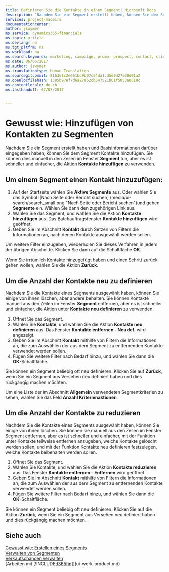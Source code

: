 ```yaml
---
title: Definieren Sie die Kontakte in einem Segment| Microsoft Docs
description: "Nachdem Sie ein Segment erstellt haben, können Sie dem Segment Kontakte zum Beispiel als Teil der bestimmte Kunden oder der Clients einer Werbekampagnezielgruppenadressierung hinzufügen."
services: project-madeira
documentationcenter: 
author: jswymer
ms.service: dynamics365-financials
ms.topic: article
ms.devlang: na
ms.tgt_pltfrm: na
ms.workload: na
ms.search.keywords: marketing, campaign, promo, prospect, contact, client, customer
ms.date: 06/06/2017
ms.author: jswymer
ms.translationtype: Human Translation
ms.sourcegitcommit: 81636fc2e661bd9b07c54da1cd5d0d27e30d01a2
ms.openlocfilehash: 1385b97ef7d6a27a62cb347521b61f5853a0618c
ms.contentlocale: de-ch
ms.lasthandoff: 07/07/2017


---
```

# <a name="how-to-add-contacts-to-segments"></a>Gewusst wie: Hinzufügen von Kontakten zu Segmenten
Nachdem Sie ein Segment erstellt haben und Basisinformationen darüber eingegeben haben, können Sie dem Segment Kontakte hinzufügen. Sie können dies manuell in den Zeilen im Fenster **Segment** tun, aber es ist schneller und einfacher, die Aktion **Kontakte hinzufügen** zu verwenden.

## <a name="to-add-a-contact-to-a-segment"></a>Um einem Segment einen Kontakt hinzuzufügen:
1. Auf der Startseite wählen Sie **Aktive Segmente** aus. Oder wählen Sie das Symbol ![Nach Seite oder Bericht suchen] (media/ui-search/search_small.png "Nach Seite oder Bericht suchen")und geben **Segmente** ein. Wählen Sie dann den zugehörigen Link aus.  
2. Wählen Sie das Segment, und wählen Sie die Aktion **Kontakte hinzufügen** aus. Das Batchauftragsfenster **Kontakte hinzufügen** wird geöffnet.
3. Geben Sie im Abschnitt **Kontakt** durch Setzen von Filtern die Informationen an, nach denen Kontakte ausgewählt werden sollen.

Um weitere Filter einzugeben, wiederholen Sie dieses Verfahren in jedem der übrigen Abschnitte. Klicken Sie dann auf die Schaltfläche **OK**.

Wenn Sie irrtümlich Kontakte hinzugefügt haben und einen Schritt zurück gehen wollen, wählen Sie die Aktion **Zurück**.

## <a name="to-refine-the-number-of-contacts"></a>Um die Anzahl der Kontakte neu zu definieren
Nachdem Sie die Kontakte eines Segments ausgewählt haben, können Sie einige von ihnen löschen, aber andere behalten. Sie können Kontakte manuell aus den Zeilen im Fenster **Segment** entfernen, aber es ist schneller und einfacher, die Aktion unter **Kontakte neu definieren** zu verwenden.

1. Öffnet Sie das Segment.
2. Wählen Sie **Kontakte**, und wählen Sie die Aktion **Kontakte neu definieren** aus. Das Fenster **Kontakte entfernen - Neu def.** wird angezeigt.
3. Geben Sie im Abschnitt **Kontakt** mithilfe von Filtern die Informationen an, die zum Auswählen der aus dem Segment zu entfernenden Kontakte verwendet werden sollen.
4. Fügen Sie weitere Filter nach Bedarf hinzu, und wählen Sie dann die **OK**-Schaltfläche.

Sie können ein Segment beliebig oft neu definieren. Klicken Sie auf **Zurück**, wenn Sie ein Segment aus Versehen neu definiert haben und dies rückgängig machen möchten.

Um eine Liste der im Abschnitt **Allgemein** verwendeten Segmentkriterien zu sehen, wählen Sie das Feld **Anzahl Kriterienaktionen**.

## <a name="to-reduce-the-number-of-contacts"></a>Um die Anzahl der Kontakte zu reduzieren
Nachdem Sie die Kontakte eines Segments ausgewählt haben, können Sie einige von ihnen löschen. Sie können sie manuell aus den Zeilen im Fenster Segment entfernen, aber es ist schneller und einfacher, mit der Funktion unter Kontakte teilweise entfernen anzugeben, welche Kontakte gelöscht werden sollen, und mit der Funktion Kontakte neu definieren festzulegen, welche Kontakte beibehalten werden sollen.

1. Öffnet Sie das Segment.
2. Wählen Sie Kontakte, und wählen Sie die Aktion **Kontakte reduzieren** aus. Das Fenster **Kontakte entfernen - Entfernen** wird geöffnet.
3. Geben Sie im Abschnitt **Kontakt** mithilfe von Filtern die Informationen an, die zum Auswählen der aus dem Segment zu entfernenden Kontakte verwendet werden sollen.
4. Fügen Sie weitere Filter nach Bedarf hinzu, und wählen Sie dann die **OK**-Schaltfläche.

Sie können ein Segment beliebig oft neu definieren. Klicken Sie auf die Aktion **Zurück**, wenn Sie ein Segment aus Versehen neu definiert haben und dies rückgängig machen möchten.

## <a name="see-also"></a>Siehe auch
[Gewusst wie: Erstellen eines Segments](marketing-how-create-segment.md)   
[Verwalten von Segmenten](marketing-segments.md)  
[Verkaufschancen verwalten](marketing-manage-sales-opportunities.md)  
[Arbeiten mit [!INCLUDE[d365fin](includes/d365fin_md.md)]](ui-work-product.md)  

